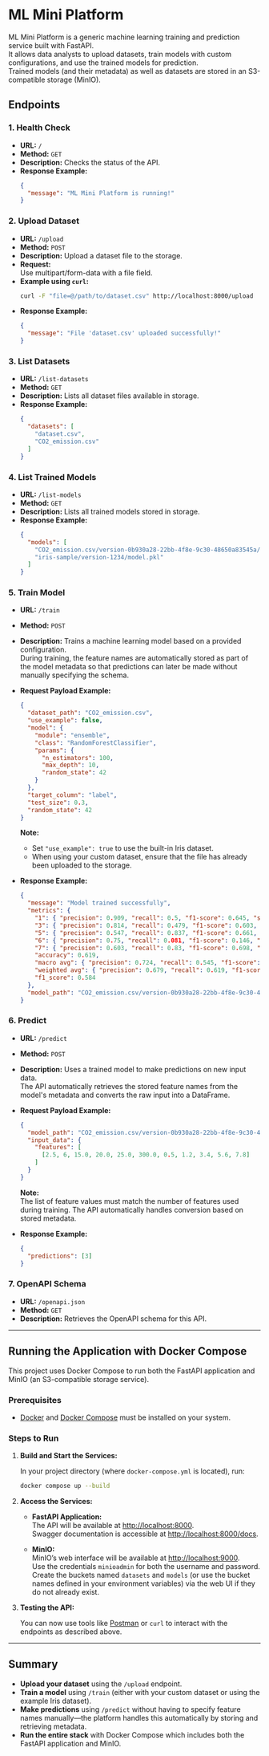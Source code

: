 # ML Mini Platform

ML Mini Platform is a generic machine learning training and prediction service built with FastAPI.  
It allows data analysts to upload datasets, train models with custom configurations, and use the trained models for prediction.  
Trained models (and their metadata) as well as datasets are stored in an S3-compatible storage (MinIO).

## Endpoints

### 1. **Health Check**

- **URL:** `/`  
- **Method:** `GET`  
- **Description:** Checks the status of the API.  
- **Response Example:**
  ```json
  {
    "message": "ML Mini Platform is running!"
  }
  ```

### 2. **Upload Dataset**

- **URL:** `/upload`  
- **Method:** `POST`  
- **Description:** Upload a dataset file to the storage.  
- **Request:**  
  Use multipart/form-data with a file field.
- **Example using `curl`:**
  ```bash
  curl -F "file=@/path/to/dataset.csv" http://localhost:8000/upload
  ```
- **Response Example:**
  ```json
  {
    "message": "File 'dataset.csv' uploaded successfully!"
  }
  ```

### 3. **List Datasets**

- **URL:** `/list-datasets`  
- **Method:** `GET`  
- **Description:** Lists all dataset files available in storage.
- **Response Example:**
  ```json
  {
    "datasets": [
      "dataset.csv",
      "CO2_emission.csv"
    ]
  }
  ```

### 4. **List Trained Models**

- **URL:** `/list-models`  
- **Method:** `GET`  
- **Description:** Lists all trained models stored in storage.
- **Response Example:**
  ```json
  {
    "models": [
      "CO2_emission.csv/version-0b930a28-22bb-4f8e-9c30-48650a83545a/model.pkl",
      "iris-sample/version-1234/model.pkl"
    ]
  }
  ```

### 5. **Train Model**

- **URL:** `/train`  
- **Method:** `POST`  
- **Description:** Trains a machine learning model based on a provided configuration.  
  During training, the feature names are automatically stored as part of the model metadata so that predictions can later be made without manually specifying the schema.
- **Request Payload Example:**
  ```json
  {
    "dataset_path": "CO2_emission.csv",
    "use_example": false,
    "model": {
      "module": "ensemble",
      "class": "RandomForestClassifier",
      "params": {
        "n_estimators": 100,
        "max_depth": 10,
        "random_state": 42
      }
    },
    "target_column": "label",
    "test_size": 0.3,
    "random_state": 42
  }
  ```
  **Note:**  
  - Set `"use_example": true` to use the built-in Iris dataset.  
  - When using your custom dataset, ensure that the file has already been uploaded to the storage.

- **Response Example:**
  ```json
  {
    "message": "Model trained successfully",
    "metrics": {
      "1": { "precision": 0.909, "recall": 0.5, "f1-score": 0.645, "support": 20 },
      "3": { "precision": 0.814, "recall": 0.479, "f1-score": 0.603, "support": 73 },
      "5": { "precision": 0.547, "recall": 0.837, "f1-score": 0.661, "support": 98 },
      "6": { "precision": 0.75, "recall": 0.081, "f1-score": 0.146, "support": 37 },
      "7": { "precision": 0.603, "recall": 0.83, "f1-score": 0.698, "support": 53 },
      "accuracy": 0.619,
      "macro avg": { "precision": 0.724, "recall": 0.545, "f1-score": 0.551, "support": 281 },
      "weighted avg": { "precision": 0.679, "recall": 0.619, "f1-score": 0.584, "support": 281 },
      "f1_score": 0.584
    },
    "model_path": "CO2_emission.csv/version-0b930a28-22bb-4f8e-9c30-48650a83545a/model.pkl"
  }
  ```

### 6. **Predict**

- **URL:** `/predict`  
- **Method:** `POST`  
- **Description:** Uses a trained model to make predictions on new input data.  
  The API automatically retrieves the stored feature names from the model's metadata and converts the raw input into a DataFrame.
- **Request Payload Example:**
  ```json
  {
    "model_path": "CO2_emission.csv/version-0b930a28-22bb-4f8e-9c30-48650a83545a/model.pkl",
    "input_data": {
      "features": [
        [2.5, 6, 15.0, 20.0, 25.0, 300.0, 0.5, 1.2, 3.4, 5.6, 7.8]
      ]
    }
  }
  ```
  **Note:**  
  The list of feature values must match the number of features used during training. The API automatically handles conversion based on stored metadata.
  
- **Response Example:**
  ```json
  {
    "predictions": [3]
  }
  ```

### 7. **OpenAPI Schema**

- **URL:** `/openapi.json`  
- **Method:** `GET`  
- **Description:** Retrieves the OpenAPI schema for this API.

---

## Running the Application with Docker Compose

This project uses Docker Compose to run both the FastAPI application and MinIO (an S3-compatible storage service).

### Prerequisites

- [Docker](https://www.docker.com/) and [Docker Compose](https://docs.docker.com/compose/) must be installed on your system.

### Steps to Run

1. **Build and Start the Services:**

   In your project directory (where `docker-compose.yml` is located), run:
   ```bash
   docker compose up --build
   ```

2. **Access the Services:**

   - **FastAPI Application:**  
     The API will be available at [http://localhost:8000](http://localhost:8000).  
     Swagger documentation is accessible at [http://localhost:8000/docs](http://localhost:8000/docs).

   - **MinIO:**  
     MinIO’s web interface will be available at [http://localhost:9000](http://localhost:9000).  
     Use the credentials `minioadmin` for both the username and password.  
     Create the buckets named `datasets` and `models` (or use the bucket names defined in your environment variables) via the web UI if they do not already exist.

3. **Testing the API:**

   You can now use tools like [Postman](https://www.postman.com/) or `curl` to interact with the endpoints as described above.

---

## Summary

- **Upload your dataset** using the `/upload` endpoint.
- **Train a model** using `/train` (either with your custom dataset or using the example Iris dataset).
- **Make predictions** using `/predict` without having to specify feature names manually—the platform handles this automatically by storing and retrieving metadata.
- **Run the entire stack** with Docker Compose which includes both the FastAPI application and MinIO.

